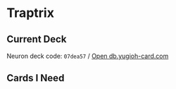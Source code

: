 # Traptrix
## Current Deck
Neuron deck code: `07dea57` / [Open db.yugioh-card.com](http://www.db.yugioh-card.com/yugiohdb/member_deck.action?cgid=0653129282a7d699dad315a010467273&dno=7)

## Cards I Need
